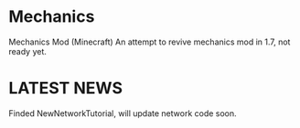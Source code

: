 Mechanics
=========

Mechanics Mod (Minecraft)
An attempt to revive mechanics mod in 1.7, not ready yet.


LATEST NEWS
===========
Finded NewNetworkTutorial, will update network code soon.
